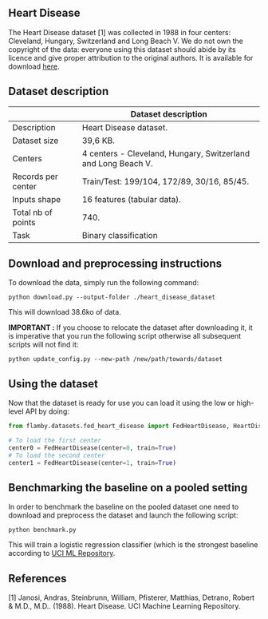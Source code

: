 ## Heart Disease

The Heart Disease dataset [1] was collected in 1988 in four centers:
Cleveland, Hungary, Switzerland and Long Beach V. We do not own the
copyright of the data: everyone using this dataset should abide by its
licence and give proper attribution to the original authors. It is
available for download
[here](https://archive-beta.ics.uci.edu/ml/datasets/heart+disease).


## Dataset description

|                    | Dataset description
|--------------------| -----------------------------------------------------------------------------------------------
| Description        | Heart Disease dataset.
| Dataset size       | 39,6 KB.
| Centers            | 4 centers - Cleveland, Hungary, Switzerland and Long Beach V.
| Records per center | Train/Test: 199/104, 172/89, 30/16, 85/45.
| Inputs shape       | 16 features (tabular data).
| Total nb of points | 740.
| Task               | Binary classification


## Download and preprocessing instructions

To download the data, simply run the following command:
```
python download.py --output-folder ./heart_disease_dataset
```
This will download 38.6ko of data.

**IMPORTANT :** If you choose to relocate the dataset after downloading it, it is
imperative that you run the following script otherwise all subsequent scripts will not find it:
```
python update_config.py --new-path /new/path/towards/dataset
```

## Using the dataset

Now that the dataset is ready for use you can load it using the low or high-level API
by doing:
```python
from flamby.datasets.fed_heart_disease import FedHeartDisease, HeartDiseaseRaw

# To load the first center
center0 = FedHeartDisease(center=0, train=True)
# To load the second center
center1 = FedHeartDisease(center=1, train=True)
```

## Benchmarking the baseline on a pooled setting

In order to benchmark the baseline on the pooled dataset one need to download and preprocess the dataset and launch the following script:
```
python benchmark.py
```
This will train a logistic regression classifier (which is the strongest baseline according to [UCI ML Repository](https://archive-beta.ics.uci.edu/ml/datasets/heart+disease).


## References

[1] Janosi, Andras, Steinbrunn, William, Pfisterer, Matthias, Detrano,
Robert & M.D., M.D.. (1988). Heart Disease. UCI Machine Learning
Repository.
